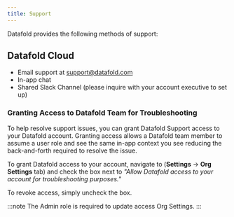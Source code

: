 ```yaml
---
title: Support
---
```


Datafold provides the following methods of support:

## Datafold Cloud

- Email support at support@datafold.com
- In-app chat
- Shared Slack Channel (please inquire with your account executive to set up)

### Granting Access to Datafold Team for Troubleshooting

To help resolve support issues, you can grant Datafold Support access to your Datafold account. Granting access allows a Datafold team member to assume a user role and see the same in-app context you see reducing the back-and-forth required to resolve the issue.

To grant Datafold access to your account, navigate to (**Settings** &rarr; **Org Settings** tab) and check the box next to *"Allow Datafold access to your account for troubleshooting purposes."*

To revoke access, simply uncheck the box.

:::note
The Admin role is required to update access Org Settings.
:::